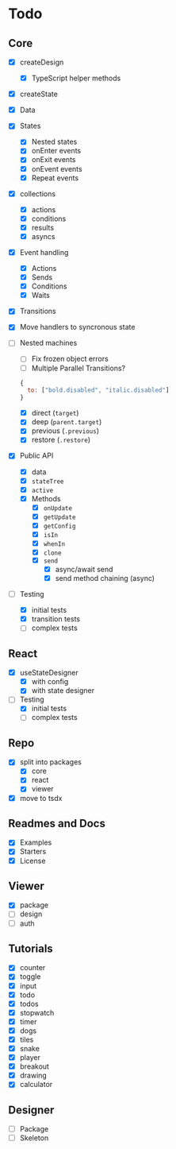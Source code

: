 # Todo

## Core

- [x] createDesign
  - [x] TypeScript helper methods
- [x] createState
- [x] Data
- [x] States
  - [x] Nested states
  - [x] onEnter events
  - [x] onExit events
  - [x] onEvent events
  - [x] Repeat events
- [x] collections
  - [x] actions
  - [x] conditions
  - [x] results
  - [x] asyncs
- [x] Event handling
  - [x] Actions
  - [x] Sends
  - [x] Conditions
  - [x] Waits
- [x] Transitions
- [x] Move handlers to syncronous state
- [ ] Nested machines

  - [ ] Fix frozen object errors
  - [ ] Multiple Parallel Transitions?

  ```js
  {
    to: ["bold.disabled", "italic.disabled"]
  }
  ```

  - [x] direct (`target`)
  - [x] deep (`parent.target`)
  - [x] previous (`.previous`)
  - [x] restore (`.restore`)

- [x] Public API
  - [x] data
  - [x] `stateTree`
  - [x] `active`
  - [x] Methods
    - [x] `onUpdate`
    - [x] `getUpdate`
    - [x] `getConfig`
    - [x] `isIn`
    - [x] `whenIn`
    - [x] `clone`
    - [x] `send`
      - [x] async/await send
      - [x] send method chaining (async)
- [ ] Testing
  - [x] initial tests
  - [x] transition tests
  - [ ] complex tests

## React

- [x] useStateDesigner
  - [x] with config
  - [x] with state designer
- [ ] Testing
  - [x] initial tests
  - [ ] complex tests

## Repo

- [x] split into packages
  - [x] core
  - [x] react
  - [x] viewer
- [x] move to tsdx

## Readmes and Docs

- [x] Examples
- [x] Starters
- [x] License

## Viewer

- [x] package
- [ ] design
- [ ] auth

## Tutorials

- [x] counter
- [x] toggle
- [x] input
- [x] todo
- [x] todos
- [x] stopwatch
- [x] timer
- [x] dogs
- [x] tiles
- [x] snake
- [x] player
- [x] breakout
- [x] drawing
- [x] calculator

## Designer

- [ ] Package
- [ ] Skeleton
